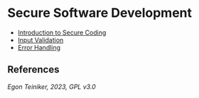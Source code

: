 # Secure Software Development

* [Introduction to Secure Coding](introduction/README.md)
* [Input Validation](input-validation/)
* [Error Handling](error-handling/)


## References

*Egon Teiniker, 2023, GPL v3.0* 